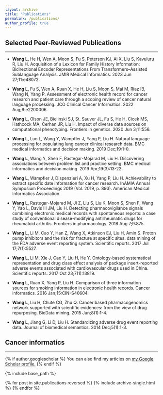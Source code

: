 ```yaml
---
layout: archive
title: "Publications"
permalink: /publications/
author_profile: true
---
```


## Selected Peer-Reviewed Publications
___

* **Wang L**, He H, Wen A, Moon S, Fu S, Peterson KJ, Ai X, Liu S, Kavuluru R, Liu H. Acquisition of a Lexicon for Family History Information: Bidirectional Encoder Representations From Transformers–Assisted Sublanguage Analysis. JMIR Medical Informatics. 2023 Jun 27;11:e48072.

* **Wang L**, Fu S, Wen A, Ruan X, He H, Liu S, Moon S, Mai M, Riaz IB, Wang N, Yang P. Assessment of electronic health record for cancer research and patient care through a scoping review of cancer natural language processing. JCO Clinical Cancer Informatics. 2022 Aug;6:e2200006.

* **Wang L**, Olson JE, Bielinski SJ, St. Sauver JL, Fu S, He H, Cicek MS, Hathcock MA, Cerhan JR, Liu H. Impact of diverse data sources on computational phenotyping. Frontiers in genetics. 2020 Jun 3;11:556.

* **Wang L**, Luo L, Wang Y, Wampfler J, Yang P, Liu H. Natural language processing for populating lung cancer clinical research data. BMC medical informatics and decision making. 2019 Dec;19:1-0.

* **Wang L**, Wang Y, Shen F, Rastegar-Mojarad M, Liu H. Discovering associations between problem list and practice setting. BMC medical informatics and decision making. 2019 Apr;19(3):13-22.

* **Wang L**, Wampfler J, Dispenzieri A, Xu H, Yang P, Liu H. Achievability to extract specific date information for cancer research. InAMIA Annual Symposium Proceedings 2019 (Vol. 2019, p. 893). American Medical Informatics Association.

* **Wang L**, Rastegar-Mojarad M, Ji Z, Liu S, Liu K, Moon S, Shen F, Wang Y, Yao L, Davis III JM, Liu H. Detecting pharmacovigilance signals combining electronic medical records with spontaneous reports: a case study of conventional disease-modifying antirheumatic drugs for rheumatoid arthritis. Frontiers in pharmacology. 2018 Aug 7;9:875.

* **Wang L**, Li M, Cao Y, Han Z, Wang X, Atkinson EJ, Liu H, Amin S. Proton pump inhibitors and the risk for fracture at specific sites: data mining of the FDA adverse event reporting system. Scientific reports. 2017 Jul 17;7(1):5527.

* **Wang L**, Li M, Xie J, Cao Y, Liu H, He Y. Ontology-based systematical representation and drug class effect analysis of package insert-reported adverse events associated with cardiovascular drugs used in China. Scientific reports. 2017 Oct 23;7(1):13819.

* **Wang L**, Ruan X, Yang P, Liu H. Comparison of three information sources for smoking information in electronic health records. Cancer informatics. 2016 Jan;15:CIN-S40604.

* **Wang L**, Liu H, Chute CG, Zhu Q. Cancer based pharmacogenomics network supported with scientific evidences: from the view of drug repurposing. BioData mining. 2015 Jun;8(1):1-4.

* **Wang L**, Jiang G, Li D, Liu H. Standardizing adverse drug event reporting data. Journal of biomedical semantics. 2014 Dec;5(1):1-3.


## Cancer informatics
___


{% if author.googlescholar %}
  You can also find my articles on <u><a href="https://scholar.google.com/citations?hl=en&user=QVp3dZIAAAAJ&view_op=list_works&sortby=pubdate">my Google Scholar profile</a>.</u>
{% endif %}

{% include base_path %}

{% for post in site.publications reversed %}
  {% include archive-single.html %}
{% endfor %}
